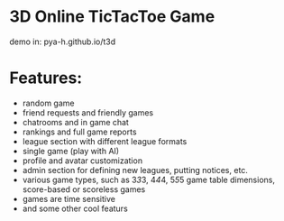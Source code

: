 # 3D Online TicTacToe Game
demo in: 
    pya-h.github.io/t3d

# Features:
* random game
* friend requests and friendly games
* chatrooms and in game chat
* rankings and full game reports
* league section with different league formats
* single game (play with AI)
* profile and avatar customization
* admin section for defining new leagues, putting notices, etc.
* various game types, such as 3*3*3, 4*4*4, 5*5*5 game table dimensions, score-based or scoreless games
* games are time sensitive
* and some other cool featurs
